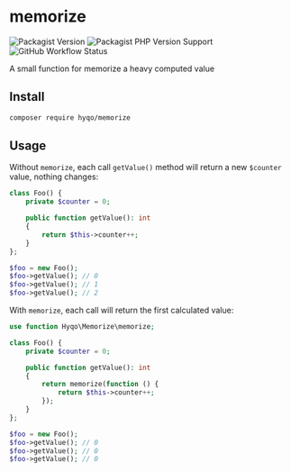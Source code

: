 # memorize

![Packagist Version](https://img.shields.io/packagist/v/hyqo/memorize?style=flat-square)
![Packagist PHP Version Support](https://img.shields.io/packagist/php-v/hyqo/memorize?style=flat-square)
![GitHub Workflow Status](https://img.shields.io/github/workflow/status/hyqo/memorize/run-tests?style=flat-square)

A small function for memorize a heavy computed value

## Install

```sh
composer require hyqo/memorize
```

## Usage
Without `memorize`, each call `getValue()` method will return a new `$counter` value, nothing changes:
```php
class Foo() {
    private $counter = 0;

    public function getValue(): int
    {
        return $this->counter++;
    }
};

$foo = new Foo();
$foo->getValue(); // 0
$foo->getValue(); // 1
$foo->getValue(); // 2
```

With `memorize`, each call will return the first calculated value:
```php
use function Hyqo\Memorize\memorize;

class Foo() {
    private $counter = 0;

    public function getValue(): int
    {
        return memorize(function () {
            return $this->counter++;
        });
    }
};

$foo = new Foo();
$foo->getValue(); // 0
$foo->getValue(); // 0
$foo->getValue(); // 0
```
